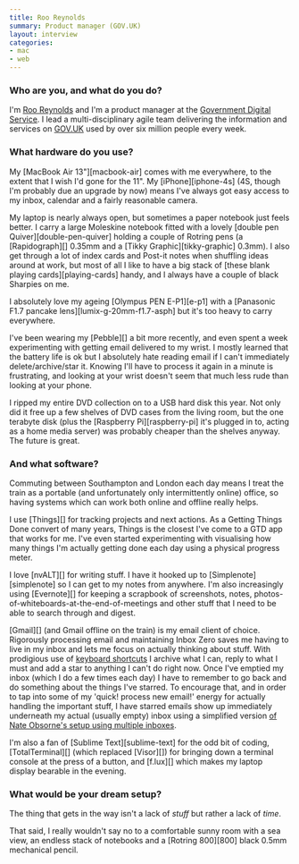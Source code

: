 ```yaml
---
title: Roo Reynolds
summary: Product manager (GOV.UK)
layout: interview
categories:
- mac
- web
---
```


### Who are you, and what do you do?

I'm [Roo Reynolds](http://rooreynolds.com/ "Roo's website.") and I'm a product manager at the [Government Digital Service](http://digital.cabinetoffice.gov.uk/ "The GDS site."). I lead a multi-disciplinary agile team delivering the information and services on [GOV.UK](https://www.gov.uk/ "The GOV.UK site.") used by over six million people every week.

### What hardware do you use?

My [MacBook Air 13"][macbook-air] comes with me everywhere, to the extent that I wish I'd gone for the 11". My [iPhone][iphone-4s] (4S, though I'm probably due an upgrade by now) means I've always got easy access to my inbox, calendar and a fairly reasonable camera.

My laptop is nearly always open, but sometimes a paper notebook just feels better. I carry a large Moleskine notebook fitted with a lovely [double pen Quiver][double-pen-quiver] holding a couple of Rotring pens (a [Rapidograph][] 0.35mm and a [Tikky Graphic][tikky-graphic] 0.3mm). I also get through a lot of index cards and Post-it notes when shuffling ideas around at work, but most of all I like to have a big stack of [these blank playing cards][playing-cards] handy, and I always have a couple of black Sharpies on me.

I absolutely love my ageing [Olympus PEN E-P1][e-p1] with a [Panasonic F1.7 pancake lens][lumix-g-20mm-f1.7-asph] but it's too heavy to carry everywhere.

I've been wearing my [Pebble][] a bit more recently, and even spent a week experimenting with getting email delivered to my wrist. I mostly learned that the battery life is ok but I absolutely hate reading email if I can't immediately delete/archive/star it. Knowing I'll have to process it again in a minute is frustrating, and looking at your wrist doesn't seem that much less rude than looking at your phone.

I ripped my entire DVD collection on to a USB hard disk this year. Not only did it free up a few shelves of DVD cases from the living room, but the one terabyte disk (plus the [Raspberry Pi][raspberry-pi] it's plugged in to, acting as a home media server) was probably cheaper than the shelves anyway. The future is great.

### And what software?

Commuting between Southampton and London each day means I treat the train as a portable (and unfortunately only intermittently online) office, so having systems which can work both online and offline really helps.

I use [Things][] for tracking projects and next actions. As a Getting Things Done convert of many years, Things is the closest I've come to a GTD app that works for me. I've even started experimenting with visualising how many things I'm actually getting done each day using a physical progress meter.

I love [nvALT][] for writing stuff. I have it hooked up to [Simplenote][simplenote] so I can get to my notes from anywhere. I'm also increasingly using [Evernote][] for keeping a scrapbook of screenshots, notes, photos-of-whiteboards-at-the-end-of-meetings and other stuff that I need to be able to search through and digest.

[Gmail][] (and Gmail offline on the train) is my email client of choice. Rigorously processing email and maintaining Inbox Zero saves me having to live in my inbox and lets me focus on actually thinking about stuff. With prodigious use of [keyboard shortcuts](http://xph.us/2013/01/22/inbox-zero-for-life.html "A post about keyboard shortcuts for Inbox Zero in Gmail.") I archive what I can, reply to what I must and add a star to anything I can't do right now. Once I've emptied my inbox (which I do a few times each day) I have to remember to go back and do something about the things I've starred. To encourage that, and in order to tap into some of my 'quick! process new email!' energy for actually handling the important stuff, I have starred emails show up immediately underneath my actual (usually empty) inbox using a simplified version [of Nate Obsorne's setup using multiple inboxes](http://www.nateosborne.com/blog/inbox-zero-my-gmail-workflow).

I'm also a fan of [Sublime Text][sublime-text] for the odd bit of coding, [TotalTerminal][] (which replaced [Visor][]) for bringing down a terminal console at the press of a button, and [f.lux][] which makes my laptop display bearable in the evening.

### What would be your dream setup?

The thing that gets in the way isn't a lack of *stuff* but rather a lack of *time*.

That said, I really wouldn't say no to a comfortable sunny room with a sea view, an endless stack of notebooks and a [Rotring 800][800] black 0.5mm mechanical pencil.